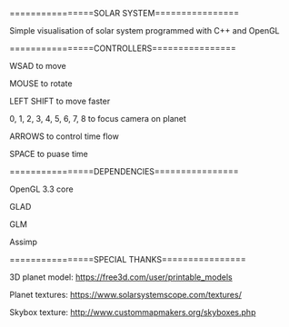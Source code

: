 ================SOLAR SYSTEM================

Simple visualisation of solar system programmed with C++ and OpenGL 




================CONTROLLERS================

WSAD to move

MOUSE to rotate

LEFT SHIFT to move faster

0, 1, 2, 3, 4, 5, 6, 7, 8 to focus camera on planet

ARROWS to control time flow

SPACE to puase time




================DEPENDENCIES================

OpenGL 3.3 core

GLAD

GLM

Assimp




================SPECIAL THANKS================

3D planet model: https://free3d.com/user/printable_models

Planet textures: https://www.solarsystemscope.com/textures/

Skybox texture: http://www.custommapmakers.org/skyboxes.php

